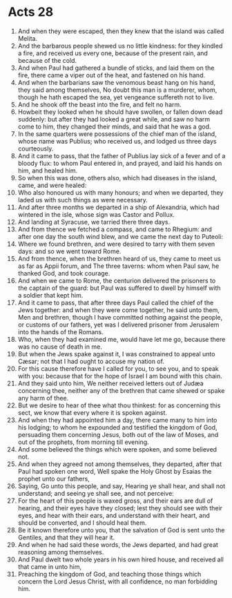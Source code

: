 ﻿# Acts 28
1. And when they were escaped, then they knew that the island was called Melita. 
2. And the barbarous people shewed us no little kindness: for they kindled a fire, and received us every one, because of the present rain, and because of the cold. 
3. And when Paul had gathered a bundle of sticks, and laid them on the fire, there came a viper out of the heat, and fastened on his hand. 
4. And when the barbarians saw the venomous beast hang on his hand, they said among themselves, No doubt this man is a murderer, whom, though he hath escaped the sea, yet vengeance suffereth not to live. 
5. And he shook off the beast into the fire, and felt no harm. 
6. Howbeit they looked when he should have swollen, or fallen down dead suddenly: but after they had looked a great while, and saw no harm come to him, they changed their minds, and said that he was a god. 
7. In the same quarters were possessions of the chief man of the island, whose name was Publius; who received us, and lodged us three days courteously. 
8. And it came to pass, that the father of Publius lay sick of a fever and of a bloody flux: to whom Paul entered in, and prayed, and laid his hands on him, and healed him. 
9. So when this was done, others also, which had diseases in the island, came, and were healed: 
10. Who also honoured us with many honours; and when we departed, they laded us with such things as were necessary. 
11. And after three months we departed in a ship of Alexandria, which had wintered in the isle, whose sign was Castor and Pollux. 
12. And landing at Syracuse, we tarried there three days. 
13. And from thence we fetched a compass, and came to Rhegium: and after one day the south wind blew, and we came the next day to Puteoli: 
14. Where we found brethren, and were desired to tarry with them seven days: and so we went toward Rome. 
15. And from thence, when the brethren heard of us, they came to meet us as far as Appii forum, and The three taverns: whom when Paul saw, he thanked God, and took courage. 
16. And when we came to Rome, the centurion delivered the prisoners to the captain of the guard: but Paul was suffered to dwell by himself with a soldier that kept him. 
17. And it came to pass, that after three days Paul called the chief of the Jews together: and when they were come together, he said unto them, Men and brethren, though I have committed nothing against the people, or customs of our fathers, yet was I delivered prisoner from Jerusalem into the hands of the Romans. 
18. Who, when they had examined me, would have let me go, because there was no cause of death in me. 
19. But when the Jews spake against it, I was constrained to appeal unto Cæsar; not that I had ought to accuse my nation of. 
20. For this cause therefore have I called for you, to see you, and to speak with you: because that for the hope of Israel I am bound with this chain. 
21. And they said unto him, We neither received letters out of Judæa concerning thee, neither any of the brethren that came shewed or spake any harm of thee. 
22. But we desire to hear of thee what thou thinkest: for as concerning this sect, we know that every where it is spoken against. 
23. And when they had appointed him a day, there came many to him into his lodging; to whom he expounded and testified the kingdom of God, persuading them concerning Jesus, both out of the law of Moses, and out of the prophets, from morning till evening. 
24. And some believed the things which were spoken, and some believed not. 
25. And when they agreed not among themselves, they departed, after that Paul had spoken one word, Well spake the Holy Ghost by Esaias the prophet unto our fathers, 
26. Saying, Go unto this people, and say, Hearing ye shall hear, and shall not understand; and seeing ye shall see, and not perceive: 
27. For the heart of this people is waxed gross, and their ears are dull of hearing, and their eyes have they closed; lest they should see with their eyes, and hear with their ears, and understand with their heart, and should be converted, and I should heal them. 
28. Be it known therefore unto you, that the salvation of God is sent unto the Gentiles, and that they will hear it. 
29. And when he had said these words, the Jews departed, and had great reasoning among themselves. 
30. And Paul dwelt two whole years in his own hired house, and received all that came in unto him, 
31. Preaching the kingdom of God, and teaching those things which concern the Lord Jesus Christ, with all confidence, no man forbidding him. 
